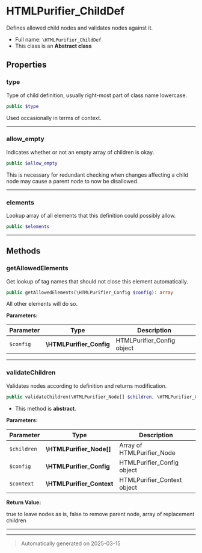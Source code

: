 
# HTMLPurifier_ChildDef

Defines allowed child nodes and validates nodes against it.



* Full name: `\HTMLPurifier_ChildDef`
* This class is an **Abstract class**



## Properties


### type

Type of child definition, usually right-most part of class name lowercase.

```php
public $type
```

Used occasionally in terms of context.




***

### allow_empty

Indicates whether or not an empty array of children is okay.

```php
public $allow_empty
```

This is necessary for redundant checking when changes affecting
a child node may cause a parent node to now be disallowed.




***

### elements

Lookup array of all elements that this definition could possibly allow.

```php
public $elements
```






***

## Methods


### getAllowedElements

Get lookup of tag names that should not close this element automatically.

```php
public getAllowedElements(\HTMLPurifier_Config $config): array
```

All other elements will do so.






**Parameters:**

| Parameter | Type | Description |
|-----------|------|-------------|
| `$config` | **\HTMLPurifier_Config** | HTMLPurifier_Config object |





***

### validateChildren

Validates nodes according to definition and returns modification.

```php
public validateChildren(\HTMLPurifier_Node[] $children, \HTMLPurifier_Config $config, \HTMLPurifier_Context $context): bool|array
```




* This method is **abstract**.



**Parameters:**

| Parameter | Type | Description |
|-----------|------|-------------|
| `$children` | **\HTMLPurifier_Node[]** | Array of HTMLPurifier_Node |
| `$config` | **\HTMLPurifier_Config** | HTMLPurifier_Config object |
| `$context` | **\HTMLPurifier_Context** | HTMLPurifier_Context object |


**Return Value:**

true to leave nodes as is, false to remove parent node, array of replacement children




***


***
> Automatically generated on 2025-03-15
